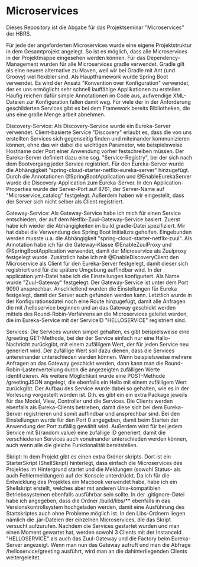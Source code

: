# Microservices
Dieses Repository ist die Abgabe für das Projektseminar "Microservices" der HBRS.

Für jede der angeforderten Microservices wurde eine eigene Projektstruktur in dem Gesamtprojekt angelegt. So ist es möglich, dass alle Microservices in der Projektmappe eingesehen werden können. Für das Dependency-Management wurden für alle Microservices gradle verwendet. Gradle gilt als eine neuere alternative zu Maven, weil wir bei Gradle mit Ant (und Groovy) viel flexibler sind. Als Hauptframework wurde Spring Boot verwendet. Es wird der Ansatz "Konvention over Konfiguration" verwendet, der es uns ermöglicht sehr schnell lauffähige Applikationen zu erstellen. Häufig reichen dafür simple Annotationen im Code aus, aufwendige XML-Dateien zur Konfiguration fallen damit weg. Für viele der in der Anforderung geschilderten Services gibt es bei dem Framework bereits Bibliotheken, die uns eine große Menge arbeit abnehmen. 

Discovery-Service:
Als Discovery-Service wurde ein Eureka-Server verwendet. Client-basierte Service "Discovery" erlaubt es, dass die von uns erstellten Services sich gegenseitig finden und miteinander kommunizieren können, ohne das wir dabei die wichtigen Parameter, wie beispielsweise Hostname oder Port einer Anwendung vorher festschreiben müssen. Der Eureka-Server definiert dazu eine sog. "Service-Registry", bei der sich nach dem Bootvorgang jeder Service registriert. Für den Eureka-Server wurde die Abhängigkeit "spring-cloud-starter-netflix-eureka-server" hinzugefügt. Durch die Annotationen @SpringBootApplication und @EnableEurekaServer wurde die Discovery-Application zum Eureka-Server. In den Application-Properties wurde der Server-Port auf 8761, der Server-Name auf "Microservice_catalog" festgelegt. Außerdem haben wir eingestellt, dass der Server sich nicht selber als Client registriert.

Gateway-Service:
Als Gateway-Service habe ich mich für einen Service entschieden, der auf dem Netflix-Zuul-Gateway-Service basiert. Zuerst habe ich wieder die Abhängigkeiten im build.gradle-Datei spezifiziert. Mir hat dabei die Verwendung des Spring Boot Initializrs geholfen. Eingebunden werden musste u.a. die Abhängigkeit "spring-cloud-starter-netflix-zuul". Als Annotation habe ich für die Gateway-Klasse @EnableZuulProxy und @SpringBootApplication verwendet, damit der Microservice als Zuulproxy festgelegt wurde. Zusätzlich habe ich mit @EnableDiscoveryClient den Microservice als Client für den Eureka-Server festgelegt, damit dieser sich registriert und für die spätere Umgebung auffindbar wird. In der application.yml-Datei habe ich die Einstellungen konfiguriert. Als Name wurde "Zuul-Gateway" festgelegt. Der Gateway-Service ist unter dem Port 9090 ansprechbar. Anschließend wurden die Einstellungen für Eureka festgelegt, damit der Server auch gefunden werden kann. Letztlich wurde in der Konfigurationsdatei noch eine Route hinzugefügt, damit alle Anfragen die mit /helloservice beginnen und an das Gateway geschickt werden mittels des Round-Robin-Verfahrens an die Microservices geleitet werden, die im Eureka-Service mit der ServiceID "HELLOSERVICE" registriert sind.

Services:
Die Services wurden simpel gehalten, es gibt beispielsweise eine /greeting GET-Methode, bei der der Service einfach nur eine Hallo-Nachricht zurückgibt, mit einem zufälligem Wert, der für jeden Service neu generiert wird. Der zufällige Wert soll dazu dienen, dass die Services untereinander unterschieden werden können. Wenn beispielsweise mehrere Anfragen an das Gateway geschickt werden, dann kann man die Round-Robin-Lastenverteilung durch die angezeigten zufälligen Werte identifizieren. Als weitere Möglichkeit wurde eine POST-Methode /greetingJSON angelegt, die ebenfalls ein Hello mit einem zufälligem Wert zurückgibt. Der Aufbau des Service wurde dabei so gehalten, wie es in der Vorlesung vorgestellt worden ist. D.h. es gibt ein ein extra Package jeweils für das Model, View, Controller und die Services. Die Clients werden ebenfalls als Eureka-Clients betrieben, damit diese sich bei dem Eureka-Server registrieren und somit auffindbar und ansprechbar sind. Bei den Einstellungen wurde für den Port 0 angegeben, damit beim Starten der Anwendung der Port zufällig gewählt wird. Außerdem wird für bei jedem Service mit ${random.value} eine zufällige ID generiert, damit die verschiedenen Services auch voneinander unterschieden werden können, auch wenn alle die gleiche Funktionalität bereitstellen.

Skript:
In dem Projekt gibt es einen extra Ordner skripts. Dort ist ein StarterSkript (ShellSkript) hinterlegt, dass einfach die Microservices des Projektes im Hintergrund startet und die Meldungen (sowohl Status- als auch Fehlermeldungen) auf der Konsole unterdrückt. Da ich für die Entwicklung des Projektes ein Macbook verwendet habe, habe ich ein Shellskript erstellt, welches aber mit anderen Unix-kompatiblen Betriebssystemen ebenfalls ausführbar sein sollte. In der .gitignore-Datei habe ich angegeben, dass die Ordner /build/libs/** ebenfalls in das Versionskontrollsystem hochgeladen werden, damit eine Ausführung des Startskriptes auch ohne Probleme möglich ist. In den Libs-Ordnern liegen nämlich die .jar-Dateien der einzelnen Microservices, die das Skript versucht aufzurufen. Nachdem die Services gestartet wurden und man einen Moment gewartet hat, werden sowohl 3 Clients mit der InstanceId "HELLOSERVICE" als auch das Zuul-Gateway und die Factory beim Eureka-Server angezeigt. Wenn man nun das Gateway aufruft und man die Abfrage /helloservice/greeting ausführt, wird man an die dahinterliegenden Clients weitergeleitet.
